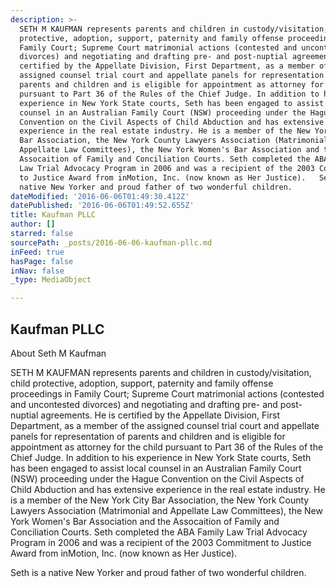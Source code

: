 ```yaml
---
description: >-
  SETH M KAUFMAN represents parents and children in custody/visitation, child
  protective, adoption, support, paternity and family offense proceedings in
  Family Court; Supreme Court matrimonial actions (contested and uncontested
  divorces) and negotiating and drafting pre- and post-nuptial agreements. He is
  certified by the Appellate Division, First Department, as a member of the
  assigned counsel trial court and appellate panels for representation of
  parents and children and is eligible for appointment as attorney for the child
  pursuant to Part 36 of the Rules of the Chief Judge. In addition to his
  experience in New York State courts, Seth has been engaged to assist local
  counsel in an Australian Family Court (NSW) proceeding under the Hague
  Convention on the Civil Aspects of Child Abduction and has extensive
  experience in the real estate industry. He is a member of the New York City
  Bar Association, the New York County Lawyers Association (Matrimonial and
  Appellate Law Committees), the New York Women's Bar Association and the
  Assocaition of Family and Conciliation Courts. Seth completed the ABA Family
  Law Trial Advocacy Program in 2006 and was a recipient of the 2003 Commitment
  to Justice Award from inMotion, Inc. (now known as Her Justice).   Seth is a
  native New Yorker and proud father of two wonderful children.
dateModified: '2016-06-06T01:49:30.412Z'
datePublished: '2016-06-06T01:49:52.655Z'
title: Kaufman PLLC
author: []
starred: false
sourcePath: _posts/2016-06-06-kaufman-pllc.md
inFeed: true
hasPage: false
inNav: false
_type: MediaObject

---
```

<article style=""><h1>Kaufman PLLC</h1><p>About Seth M Kaufman</p></article>

SETH M KAUFMAN represents parents and children in custody/visitation, child protective, adoption, support, paternity and family offense proceedings in Family Court; Supreme Court matrimonial actions (contested and uncontested divorces) and negotiating and drafting pre- and post-nuptial agreements. He is certified by the Appellate Division, First Department, as a member of the assigned counsel trial court and appellate panels for representation of parents and children and is eligible for appointment as attorney for the child pursuant to Part 36 of the Rules of the Chief Judge. In addition to his experience in New York State courts, Seth has been engaged to assist local counsel in an Australian Family Court (NSW) proceeding under the Hague Convention on the Civil Aspects of Child Abduction and has extensive experience in the real estate industry. He is a member of the New York City Bar Association, the New York County Lawyers Association (Matrimonial and Appellate Law Committees), the New York Women's Bar Association and the Assocaition of Family and Conciliation Courts. Seth completed the ABA Family Law Trial Advocacy Program in 2006 and was a recipient of the 2003 Commitment to Justice Award from inMotion, Inc. (now known as Her Justice).  
  
Seth is a native New Yorker and proud father of two wonderful children.